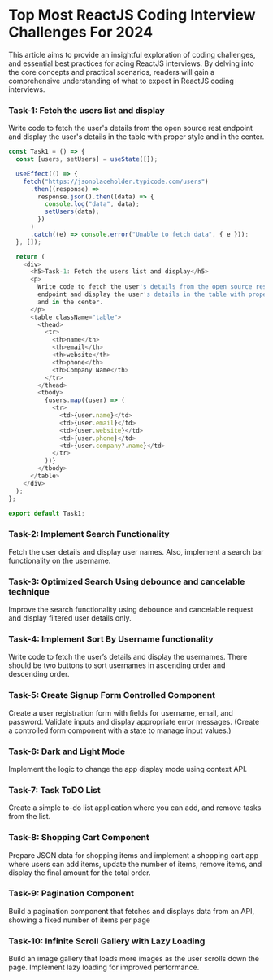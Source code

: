 # Top Most ReactJS Coding Interview Challenges For 2024
This article aims to provide an insightful exploration of coding challenges, and essential best practices for acing ReactJS interviews. By delving into the core concepts and practical scenarios, readers will gain a comprehensive understanding of what to expect in ReactJS coding interviews.

### Task-1: Fetch the users list and display
Write code to fetch the user's details from the open source rest endpoint and display the user's details in the table with proper style and in the center.

```javascript
const Task1 = () => {
  const [users, setUsers] = useState([]);

  useEffect(() => {
    fetch("https://jsonplaceholder.typicode.com/users")
      .then((response) =>
        response.json().then((data) => {
          console.log("data", data);
          setUsers(data);
        })
      )
      .catch((e) => console.error("Unable to fetch data", { e }));
  }, []);

  return (
    <div>
      <h5>Task-1: Fetch the users list and display</h5>
      <p>
        Write code to fetch the user's details from the open source rest
        endpoint and display the user's details in the table with proper style
        and in the center.
      </p>
      <table className="table">
        <thead>
          <tr>
            <th>name</th>
            <th>email</th>
            <th>website</th>
            <th>phone</th>
            <th>Company Name</th>
          </tr>
        </thead>
        <tbody>
          {users.map((user) => (
            <tr>
              <td>{user.name}</td>
              <td>{user.email}</td>
              <td>{user.website}</td>
              <td>{user.phone}</td>
              <td>{user.company?.name}</td>
            </tr>
          ))}
        </tbody>
      </table>
    </div>
  );
};

export default Task1;
```

### Task-2: Implement Search Functionality
Fetch the user details and display user names. Also, implement a search bar functionality on the username.

### Task-3: Optimized Search Using debounce and cancelable technique
Improve the search functionality using debounce and cancelable request and display filtered user details only.

### Task-4: Implement Sort By Username functionality
Write code to fetch the user’s details and display the usernames. There should be two buttons to sort usernames in ascending order and descending order.

### Task-5: Create Signup Form Controlled Component
Create a user registration form with fields for username, email, and password. Validate inputs and display appropriate error messages. (Create a controlled form component with a state to manage input values.)

### Task-6: Dark and Light Mode
Implement the logic to change the app display mode using context API.

### Task-7: Task ToDO List
Create a simple to-do list application where you can add, and remove tasks from the list.

### Task-8: Shopping Cart Component
Prepare JSON data for shopping items and implement a shopping cart app where users can add items, update the number of items, remove items, and display the final amount for the total order.

### Task-9: Pagination Component
Build a pagination component that fetches and displays data from an API, showing a fixed number of items per page

### Task-10: Infinite Scroll Gallery with Lazy Loading
Build an image gallery that loads more images as the user scrolls down the page. Implement lazy loading for improved performance.




